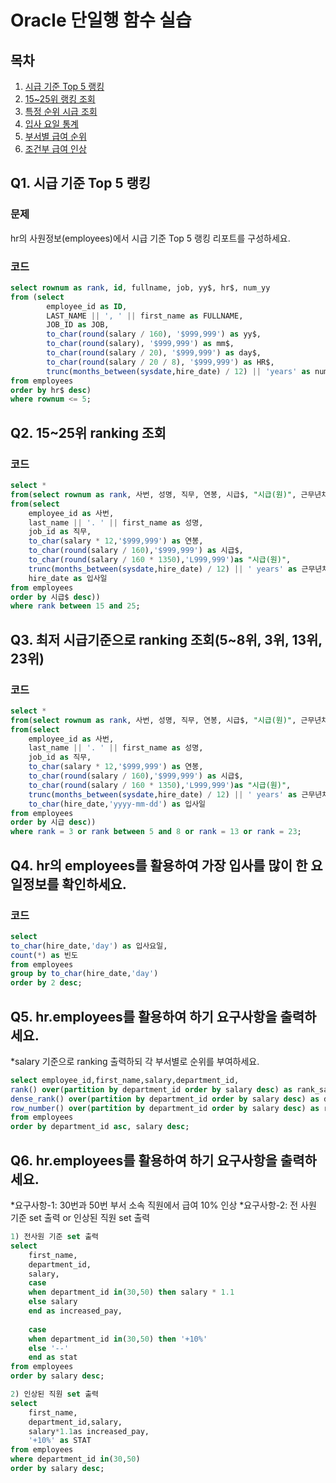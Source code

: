 # Oracle 단일행 함수 실습

## 목차
1. [시급 기준 Top 5 랭킹](#q1-시급-기준-top-5-랭킹)
2. [15~25위 랭킹 조회](#q2-15-25위-ranking-조회)
3. [특정 순위 시급 조회](#q3-최저-시급기준으로-ranking-조회5-8위-3위-13위-23위)
4. [입사 요일 통계](#q4-hr의-employees를-활용하여-가장-입사를-많이-한-요일정보를-확인하세요)
5. [부서별 급여 순위](#q5-hremployees를-활용하여-하기-요구사항을-출력하세요)
6. [조건부 급여 인상](#q6-hremployees를-활용하여-하기-요구사항을-출력하세요)

## Q1. 시급 기준 Top 5 랭킹
### 문제
hr의 사원정보(employees)에서 시급 기준 Top 5 랭킹 리포트를 구성하세요.

### 코드
```sql
select rownum as rank, id, fullname, job, yy$, hr$, num_yy
from (select
        employee_id as ID,
        LAST_NAME || ', ' || first_name as FULLNAME,
        JOB_ID as JOB, 
        to_char(round(salary / 160), '$999,999') as yy$,
        to_char(round(salary), '$999,999') as mm$,
        to_char(round(salary / 20), '$999,999') as day$,
        to_char(round(salary / 20 / 8), '$999,999') as HR$,
        trunc(months_between(sysdate,hire_date) / 12) || 'years' as num_yy
from employees
order by hr$ desc)
where rownum <= 5;
```

## Q2. 15~25위 ranking 조회

### 코드
```sql
select *
from(select rownum as rank, 사번, 성명, 직무, 연봉, 시급$, "시급(원)", 근무년차, 입사일
from(select
    employee_id as 사번,
    last_name || '. ' || first_name as 성명,
    job_id as 직무,
    to_char(salary * 12,'$999,999') as 연봉,
    to_char(round(salary / 160),'$999,999') as 시급$,
    to_char(round(salary / 160 * 1350),'L999,999')as "시급(원)",
    trunc(months_between(sysdate,hire_date) / 12) || ' years' as 근무년차,
    hire_date as 입사일
from employees
order by 시급$ desc))
where rank between 15 and 25;
```

## Q3. 최저 시급기준으로 ranking 조회(5~8위, 3위, 13위, 23위)
### 코드
```sql
select *
from(select rownum as rank, 사번, 성명, 직무, 연봉, 시급$, "시급(원)", 근무년차, 입사일
from(select
    employee_id as 사번,
    last_name || '. ' || first_name as 성명,
    job_id as 직무,
    to_char(salary * 12,'$999,999') as 연봉,
    to_char(round(salary / 160),'$999,999') as 시급$,
    to_char(round(salary / 160 * 1350),'L999,999')as "시급(원)",
    trunc(months_between(sysdate,hire_date) / 12) || ' years' as 근무년차,
    to_char(hire_date,'yyyy-mm-dd') as 입사일
from employees
order by 시급 desc))
where rank = 3 or rank between 5 and 8 or rank = 13 or rank = 23;
```

## Q4. hr의 employees를 활용하여 가장 입사를 많이 한 요일정보를 확인하세요.
### 코드
```sql
select
to_char(hire_date,'day') as 입사요일,
count(*) as 빈도
from employees
group by to_char(hire_date,'day')
order by 2 desc;
```

## Q5. hr.employees를 활용하여 하기 요구사항을 출력하세요.
*salary 기준으로 ranking 출력하되 각 부서별로 순위를 부여하세요.
```sql
select employee_id,first_name,salary,department_id,
rank() over(partition by department_id order by salary desc) as rank_sal,
dense_rank() over(partition by department_id order by salary desc) as dense_rank_sal,
row_number() over(partition by department_id order by salary desc) as rownumber_sal
from employees
order by department_id asc, salary desc;
```

## Q6. hr.employees를 활용하여 하기 요구사항을 출력하세요.
*요구사항-1: 30번과 50번 부서 소속 직원에서 급여 10% 인상
*요구사항-2: 전 사원 기준 set 출력 or 인상된 직원 set 출력

```sql
1) 전사원 기준 set 출력
select
    first_name,
    department_id,
    salary,
    case 
    when department_id in(30,50) then salary * 1.1
    else salary
    end as increased_pay,
    
    case 
    when department_id in(30,50) then '+10%'
    else '--'
    end as stat
from employees
order by salary desc;

2) 인상된 직원 set 출력
select
    first_name,
    department_id,salary,
    salary*1.1as increased_pay,
    '+10%' as STAT
from employees
where department_id in(30,50)
order by salary desc;
```
